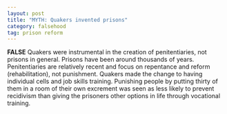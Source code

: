 ```yaml
---
layout: post
title: "MYTH: Quakers invented prisons"
category: falsehood
tag: prison reform
---
```


**FALSE** Quakers were instrumental in the creation of penitentiaries, not prisons in general. Prisons have been around thousands of years. Penitentiaries are relatively recent and focus on repentance and reform (rehabilitation), not punishment. Quakers made the change to having individual cells and job skills training.  Punishing people by putting thirty of them in a room of their own excrement was seen as less likely to prevent recidivism than giving the prisoners other options in life through vocational training.
